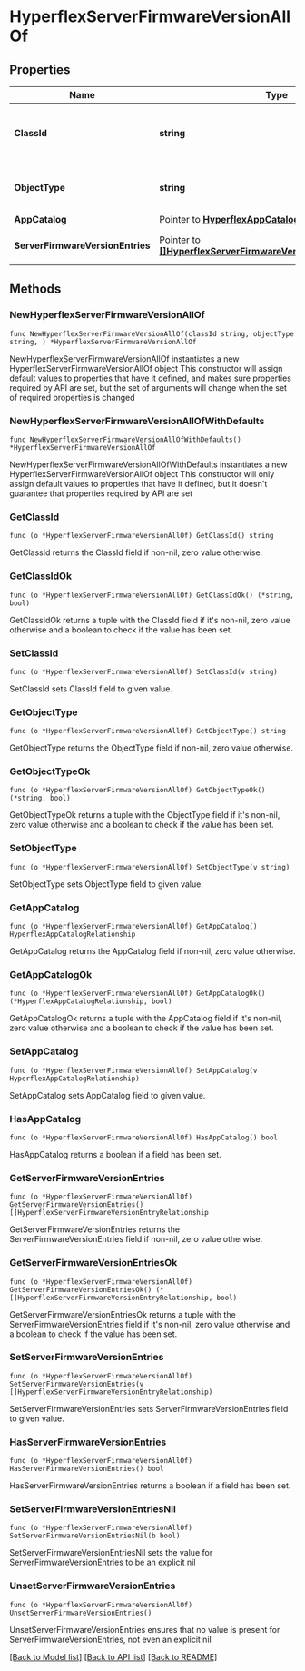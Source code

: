 # HyperflexServerFirmwareVersionAllOf

## Properties

Name | Type | Description | Notes
------------ | ------------- | ------------- | -------------
**ClassId** | **string** | The fully-qualified name of the instantiated, concrete type. This property is used as a discriminator to identify the type of the payload when marshaling and unmarshaling data. | [default to "hyperflex.ServerFirmwareVersion"]
**ObjectType** | **string** | The fully-qualified name of the instantiated, concrete type. The value should be the same as the &#39;ClassId&#39; property. | [default to "hyperflex.ServerFirmwareVersion"]
**AppCatalog** | Pointer to [**HyperflexAppCatalogRelationship**](HyperflexAppCatalogRelationship.md) |  | [optional] 
**ServerFirmwareVersionEntries** | Pointer to [**[]HyperflexServerFirmwareVersionEntryRelationship**](HyperflexServerFirmwareVersionEntryRelationship.md) | An array of relationships to hyperflexServerFirmwareVersionEntry resources. | [optional] 

## Methods

### NewHyperflexServerFirmwareVersionAllOf

`func NewHyperflexServerFirmwareVersionAllOf(classId string, objectType string, ) *HyperflexServerFirmwareVersionAllOf`

NewHyperflexServerFirmwareVersionAllOf instantiates a new HyperflexServerFirmwareVersionAllOf object
This constructor will assign default values to properties that have it defined,
and makes sure properties required by API are set, but the set of arguments
will change when the set of required properties is changed

### NewHyperflexServerFirmwareVersionAllOfWithDefaults

`func NewHyperflexServerFirmwareVersionAllOfWithDefaults() *HyperflexServerFirmwareVersionAllOf`

NewHyperflexServerFirmwareVersionAllOfWithDefaults instantiates a new HyperflexServerFirmwareVersionAllOf object
This constructor will only assign default values to properties that have it defined,
but it doesn't guarantee that properties required by API are set

### GetClassId

`func (o *HyperflexServerFirmwareVersionAllOf) GetClassId() string`

GetClassId returns the ClassId field if non-nil, zero value otherwise.

### GetClassIdOk

`func (o *HyperflexServerFirmwareVersionAllOf) GetClassIdOk() (*string, bool)`

GetClassIdOk returns a tuple with the ClassId field if it's non-nil, zero value otherwise
and a boolean to check if the value has been set.

### SetClassId

`func (o *HyperflexServerFirmwareVersionAllOf) SetClassId(v string)`

SetClassId sets ClassId field to given value.


### GetObjectType

`func (o *HyperflexServerFirmwareVersionAllOf) GetObjectType() string`

GetObjectType returns the ObjectType field if non-nil, zero value otherwise.

### GetObjectTypeOk

`func (o *HyperflexServerFirmwareVersionAllOf) GetObjectTypeOk() (*string, bool)`

GetObjectTypeOk returns a tuple with the ObjectType field if it's non-nil, zero value otherwise
and a boolean to check if the value has been set.

### SetObjectType

`func (o *HyperflexServerFirmwareVersionAllOf) SetObjectType(v string)`

SetObjectType sets ObjectType field to given value.


### GetAppCatalog

`func (o *HyperflexServerFirmwareVersionAllOf) GetAppCatalog() HyperflexAppCatalogRelationship`

GetAppCatalog returns the AppCatalog field if non-nil, zero value otherwise.

### GetAppCatalogOk

`func (o *HyperflexServerFirmwareVersionAllOf) GetAppCatalogOk() (*HyperflexAppCatalogRelationship, bool)`

GetAppCatalogOk returns a tuple with the AppCatalog field if it's non-nil, zero value otherwise
and a boolean to check if the value has been set.

### SetAppCatalog

`func (o *HyperflexServerFirmwareVersionAllOf) SetAppCatalog(v HyperflexAppCatalogRelationship)`

SetAppCatalog sets AppCatalog field to given value.

### HasAppCatalog

`func (o *HyperflexServerFirmwareVersionAllOf) HasAppCatalog() bool`

HasAppCatalog returns a boolean if a field has been set.

### GetServerFirmwareVersionEntries

`func (o *HyperflexServerFirmwareVersionAllOf) GetServerFirmwareVersionEntries() []HyperflexServerFirmwareVersionEntryRelationship`

GetServerFirmwareVersionEntries returns the ServerFirmwareVersionEntries field if non-nil, zero value otherwise.

### GetServerFirmwareVersionEntriesOk

`func (o *HyperflexServerFirmwareVersionAllOf) GetServerFirmwareVersionEntriesOk() (*[]HyperflexServerFirmwareVersionEntryRelationship, bool)`

GetServerFirmwareVersionEntriesOk returns a tuple with the ServerFirmwareVersionEntries field if it's non-nil, zero value otherwise
and a boolean to check if the value has been set.

### SetServerFirmwareVersionEntries

`func (o *HyperflexServerFirmwareVersionAllOf) SetServerFirmwareVersionEntries(v []HyperflexServerFirmwareVersionEntryRelationship)`

SetServerFirmwareVersionEntries sets ServerFirmwareVersionEntries field to given value.

### HasServerFirmwareVersionEntries

`func (o *HyperflexServerFirmwareVersionAllOf) HasServerFirmwareVersionEntries() bool`

HasServerFirmwareVersionEntries returns a boolean if a field has been set.

### SetServerFirmwareVersionEntriesNil

`func (o *HyperflexServerFirmwareVersionAllOf) SetServerFirmwareVersionEntriesNil(b bool)`

 SetServerFirmwareVersionEntriesNil sets the value for ServerFirmwareVersionEntries to be an explicit nil

### UnsetServerFirmwareVersionEntries
`func (o *HyperflexServerFirmwareVersionAllOf) UnsetServerFirmwareVersionEntries()`

UnsetServerFirmwareVersionEntries ensures that no value is present for ServerFirmwareVersionEntries, not even an explicit nil

[[Back to Model list]](../README.md#documentation-for-models) [[Back to API list]](../README.md#documentation-for-api-endpoints) [[Back to README]](../README.md)


